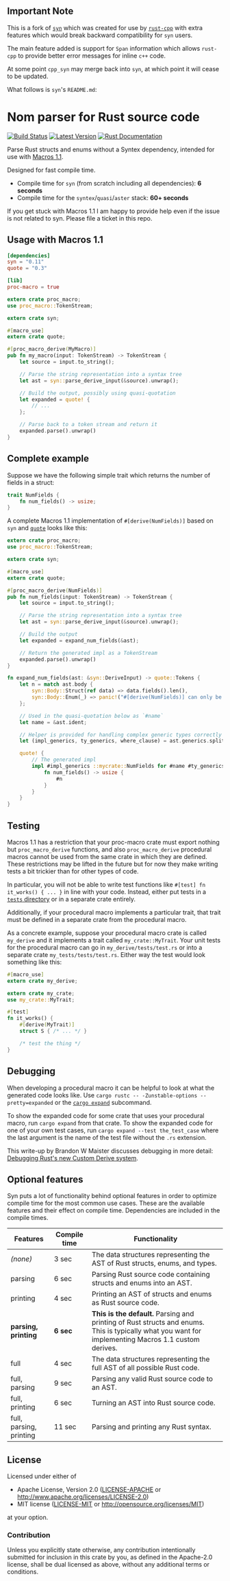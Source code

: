 ## Important Note

This is a fork of [`syn`](https://github.com/dtolnay/syn) which was created for
use by [`rust-cpp`](https://github.com/mystor/rust-cpp) with extra features
which would break backward compatibility for `syn` users.

The main feature added is support for `Span` information which allows `rust-cpp`
to provide better error messages for inline `c++` code.

At some point `cpp_syn` may merge back into `syn`, at which point it will cease
to be updated.

What follows is `syn`'s `README.md`:

Nom parser for Rust source code
===============================

[![Build Status](https://api.travis-ci.org/dtolnay/syn.svg?branch=master)](https://travis-ci.org/dtolnay/syn)
[![Latest Version](https://img.shields.io/crates/v/syn.svg)](https://crates.io/crates/syn)
[![Rust Documentation](https://img.shields.io/badge/api-rustdoc-blue.svg)](https://dtolnay.github.io/syn/syn/)

Parse Rust structs and enums without a Syntex dependency, intended for use with
[Macros 1.1](https://github.com/rust-lang/rfcs/blob/master/text/1681-macros-1.1.md).

Designed for fast compile time.

- Compile time for `syn` (from scratch including all dependencies): **6 seconds**
- Compile time for the `syntex`/`quasi`/`aster` stack: **60+ seconds**

If you get stuck with Macros 1.1 I am happy to provide help even if the issue is
not related to syn. Please file a ticket in this repo.

## Usage with Macros 1.1

```toml
[dependencies]
syn = "0.11"
quote = "0.3"

[lib]
proc-macro = true
```

```rust
extern crate proc_macro;
use proc_macro::TokenStream;

extern crate syn;

#[macro_use]
extern crate quote;

#[proc_macro_derive(MyMacro)]
pub fn my_macro(input: TokenStream) -> TokenStream {
    let source = input.to_string();

    // Parse the string representation into a syntax tree
    let ast = syn::parse_derive_input(&source).unwrap();

    // Build the output, possibly using quasi-quotation
    let expanded = quote! {
        // ...
    };

    // Parse back to a token stream and return it
    expanded.parse().unwrap()
}
```

## Complete example

Suppose we have the following simple trait which returns the number of fields in
a struct:

```rust
trait NumFields {
    fn num_fields() -> usize;
}
```

A complete Macros 1.1 implementation of `#[derive(NumFields)]` based on `syn`
and [`quote`](https://github.com/dtolnay/quote) looks like this:

```rust
extern crate proc_macro;
use proc_macro::TokenStream;

extern crate syn;

#[macro_use]
extern crate quote;

#[proc_macro_derive(NumFields)]
pub fn num_fields(input: TokenStream) -> TokenStream {
    let source = input.to_string();

    // Parse the string representation into a syntax tree
    let ast = syn::parse_derive_input(&source).unwrap();

    // Build the output
    let expanded = expand_num_fields(&ast);

    // Return the generated impl as a TokenStream
    expanded.parse().unwrap()
}

fn expand_num_fields(ast: &syn::DeriveInput) -> quote::Tokens {
    let n = match ast.body {
        syn::Body::Struct(ref data) => data.fields().len(),
        syn::Body::Enum(_) => panic!("#[derive(NumFields)] can only be used with structs"),
    };

    // Used in the quasi-quotation below as `#name`
    let name = &ast.ident;

    // Helper is provided for handling complex generic types correctly and effortlessly
    let (impl_generics, ty_generics, where_clause) = ast.generics.split_for_impl();

    quote! {
        // The generated impl
        impl #impl_generics ::mycrate::NumFields for #name #ty_generics #where_clause {
            fn num_fields() -> usize {
                #n
            }
        }
    }
}
```

## Testing

Macros 1.1 has a restriction that your proc-macro crate must export nothing but
`proc_macro_derive` functions, and also `proc_macro_derive` procedural macros
cannot be used from the same crate in which they are defined. These restrictions
may be lifted in the future but for now they make writing tests a bit trickier
than for other types of code.

In particular, you will not be able to write test functions like `#[test] fn
it_works() { ... }` in line with your code. Instead, either put tests in a
[`tests` directory](https://doc.rust-lang.org/book/testing.html#the-tests-directory)
or in a separate crate entirely.

Additionally, if your procedural macro implements a particular trait, that trait
must be defined in a separate crate from the procedural macro.

As a concrete example, suppose your procedural macro crate is called `my_derive`
and it implements a trait called `my_crate::MyTrait`. Your unit tests for the
procedural macro can go in `my_derive/tests/test.rs` or into a separate crate
`my_tests/tests/test.rs`. Either way the test would look something like this:

```rust
#[macro_use]
extern crate my_derive;

extern crate my_crate;
use my_crate::MyTrait;

#[test]
fn it_works() {
    #[derive(MyTrait)]
    struct S { /* ... */ }

    /* test the thing */
}
```

## Debugging

When developing a procedural macro it can be helpful to look at what the
generated code looks like. Use `cargo rustc -- -Zunstable-options
--pretty=expanded` or the
[`cargo expand`](https://github.com/dtolnay/cargo-expand) subcommand.

To show the expanded code for some crate that uses your procedural macro, run
`cargo expand` from that crate. To show the expanded code for one of your own
test cases, run `cargo expand --test the_test_case` where the last argument is
the name of the test file without the `.rs` extension.

This write-up by Brandon W Maister discusses debugging in more detail:
[Debugging Rust's new Custom Derive
system](https://quodlibetor.github.io/posts/debugging-rusts-new-custom-derive-system/).

## Optional features

Syn puts a lot of functionality behind optional features in order to optimize
compile time for the most common use cases. These are the available features and
their effect on compile time. Dependencies are included in the compile times.

Features | Compile time | Functionality
--- | --- | ---
*(none)* | 3 sec | The data structures representing the AST of Rust structs, enums, and types.
parsing | 6 sec | Parsing Rust source code containing structs and enums into an AST.
printing | 4 sec | Printing an AST of structs and enums as Rust source code.
**parsing, printing** | **6 sec** | **This is the default.** Parsing and printing of Rust structs and enums. This is typically what you want for implementing Macros 1.1 custom derives.
full | 4 sec | The data structures representing the full AST of all possible Rust code.
full, parsing | 9 sec | Parsing any valid Rust source code to an AST.
full, printing | 6 sec | Turning an AST into Rust source code.
full, parsing, printing | 11 sec | Parsing and printing any Rust syntax.

## License

Licensed under either of

 * Apache License, Version 2.0 ([LICENSE-APACHE](LICENSE-APACHE) or http://www.apache.org/licenses/LICENSE-2.0)
 * MIT license ([LICENSE-MIT](LICENSE-MIT) or http://opensource.org/licenses/MIT)

at your option.

### Contribution

Unless you explicitly state otherwise, any contribution intentionally submitted
for inclusion in this crate by you, as defined in the Apache-2.0 license, shall
be dual licensed as above, without any additional terms or conditions.
